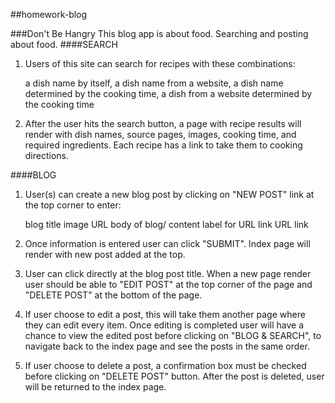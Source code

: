 ##homework-blog

###Don't Be Hangry
This blog app is about food. Searching and posting about food.
####SEARCH
1. Users of this site can search for recipes with these combinations:

	 a dish name by itself, 
	 a dish name from a website,
	 a dish name determined by the cooking time,
	 a dish from a website determined by the cooking time

2. After the user hits the search button, a page with recipe results will render with dish names, source pages, images, cooking time, and required ingredients. Each recipe has a link to take them to cooking directions.

####BLOG
1. User(s) can create a new blog post by clicking on "NEW POST" link at the top corner to enter:

	blog title
	image URL
	body of blog/ content
	label for URL link
	URL link

2. Once information is entered user can click "SUBMIT". Index page will render with new post added at the top.

3. User can click directly at the blog post title. When a new page render user should be able to "EDIT POST" at the top corner of the page and "DELETE POST" at the bottom of the page.

4. If user choose to edit a post, this will take them another page where they can edit every item. Once editing is completed user will have a chance to view the edited post before clicking on "BLOG & SEARCH", to navigate back to the index page and see the posts in the same order.

5. If user choose to delete a post, a confirmation box must be checked before clicking on "DELETE POST" button. After the post is deleted, user will be returned to the index page.